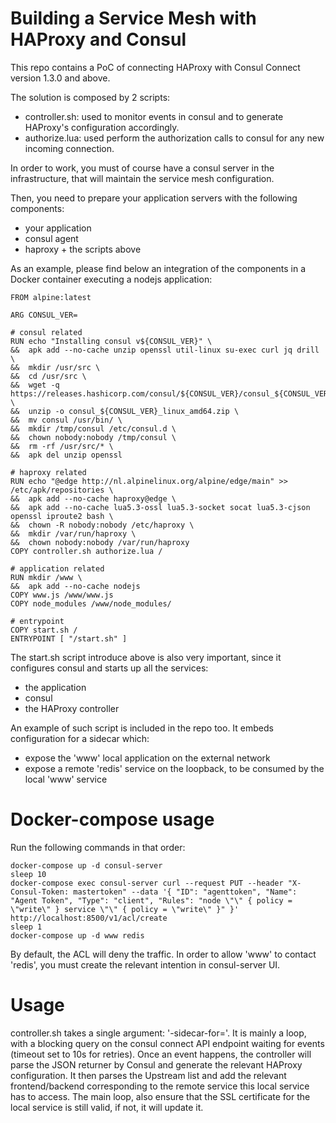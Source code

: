 Building a Service Mesh with HAProxy and Consul
===============================================

This repo contains a PoC of connecting HAProxy with Consul Connect version 1.3.0 and above.

The solution is composed by 2 scripts:
* controller.sh: used to monitor events in consul and to generate HAProxy's configuration accordingly.
* authorize.lua: used perform the authorization calls to consul for any new incoming connection.

In order to work, you must of course have a consul server in the infrastructure, that will maintain the service mesh configuration.

Then, you need to prepare your application servers with the following components:
* your application
* consul agent
* haproxy + the scripts above

As an example, please find below an integration of the components in a Docker container executing a nodejs application:

```
FROM alpine:latest

ARG CONSUL_VER=

# consul related
RUN echo "Installing consul v${CONSUL_VER}" \
&&  apk add --no-cache unzip openssl util-linux su-exec curl jq drill \
&&  mkdir /usr/src \
&&  cd /usr/src \
&&  wget -q https://releases.hashicorp.com/consul/${CONSUL_VER}/consul_${CONSUL_VER}_linux_amd64.zip \
&&  unzip -o consul_${CONSUL_VER}_linux_amd64.zip \
&&  mv consul /usr/bin/ \
&&  mkdir /tmp/consul /etc/consul.d \
&&  chown nobody:nobody /tmp/consul \
&&  rm -rf /usr/src/* \
&&  apk del unzip openssl

# haproxy related
RUN echo "@edge http://nl.alpinelinux.org/alpine/edge/main" >> /etc/apk/repositories \
&&  apk add --no-cache haproxy@edge \
&&  apk add --no-cache lua5.3-ossl lua5.3-socket socat lua5.3-cjson openssl iproute2 bash \
&&  chown -R nobody:nobody /etc/haproxy \
&&  mkdir /var/run/haproxy \
&&  chown nobody:nobody /var/run/haproxy
COPY controller.sh authorize.lua /

# application related
RUN mkdir /www \
&&  apk add --no-cache nodejs
COPY www.js /www/www.js
COPY node_modules /www/node_modules/

# entrypoint
COPY start.sh /
ENTRYPOINT [ "/start.sh" ]
```

The start.sh script introduce above is also very important, since it configures consul and starts up all the services:
* the application
* consul
* the HAProxy controller

An example of such script is included in the repo too.
It embeds configuration for a sidecar which:
* expose the 'www' local application on the external network
* expose a remote 'redis' service on the loopback, to be consumed by the local 'www' service

Docker-compose usage
====================

Run the following commands in that order:
```
docker-compose up -d consul-server
sleep 10
docker-compose exec consul-server curl --request PUT --header "X-Consul-Token: mastertoken" --data '{ "ID": "agenttoken", "Name": "Agent Token", "Type": "client", "Rules": "node \"\" { policy = \"write\" } service \"\" { policy = \"write\" }" }' http://localhost:8500/v1/acl/create
sleep 1
docker-compose up -d www redis
```

By default, the ACL will deny the traffic. In order to allow 'www' to contact 'redis', you must create the relevant intention in consul-server UI.

Usage
=====

controller.sh takes a single argument: '-sidecar-for=<service name>'.
It is mainly a loop, with a blocking query on the consul connect API endpoint waiting for events (timeout set to 10s for retries).
Once an event happens, the controller will parse the JSON returner by Consul and generate the relevant HAProxy configuration. It then parses the Upstream list and add the relevant frontend/backend corresponding to the remote service this local service has to access.
The main loop, also ensure that the SSL certificate for the local service is still valid, if not, it will update it.


